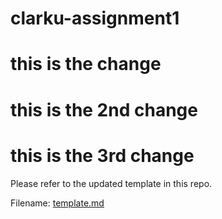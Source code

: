 # clarku-assignment1

# this is the change
# this is the 2nd change
# this is the 3rd change
Please refer to the updated template in this repo. 

Filename: [template.md](https://github.com/barnysanchez/clarku-assignment1/blob/master/template.md)